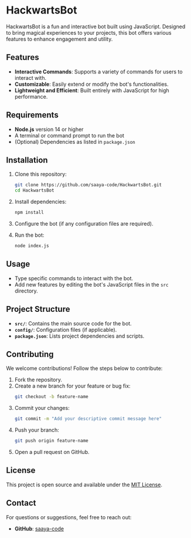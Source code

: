 # HackwartsBot

HackwartsBot is a fun and interactive bot built using JavaScript. Designed to bring magical experiences to your projects, this bot offers various features to enhance engagement and utility.

## Features

- **Interactive Commands**: Supports a variety of commands for users to interact with.
- **Customizable**: Easily extend or modify the bot's functionalities.
- **Lightweight and Efficient**: Built entirely with JavaScript for high performance.

## Requirements

- **Node.js** version 14 or higher
- A terminal or command prompt to run the bot
- (Optional) Dependencies as listed in `package.json`

## Installation

1. Clone this repository:
   ```bash
   git clone https://github.com/saaya-code/HackwartsBot.git
   cd HackwartsBot
   ```

2. Install dependencies:
   ```bash
   npm install
   ```

3. Configure the bot (if any configuration files are required).

4. Run the bot:
   ```bash
   node index.js
   ```

## Usage

- Type specific commands to interact with the bot.
- Add new features by editing the bot's JavaScript files in the `src` directory.

## Project Structure

- **`src/`**: Contains the main source code for the bot.
- **`config/`**: Configuration files (if applicable).
- **`package.json`**: Lists project dependencies and scripts.

## Contributing

We welcome contributions! Follow the steps below to contribute:

1. Fork the repository.
2. Create a new branch for your feature or bug fix:
   ```bash
   git checkout -b feature-name
   ```
3. Commit your changes:
   ```bash
   git commit -m "Add your descriptive commit message here"
   ```
4. Push your branch:
   ```bash
   git push origin feature-name
   ```
5. Open a pull request on GitHub.

## License

This project is open source and available under the [MIT License](LICENSE).

## Contact

For questions or suggestions, feel free to reach out:

- **GitHub**: [saaya-code](https://github.com/saaya-code)
